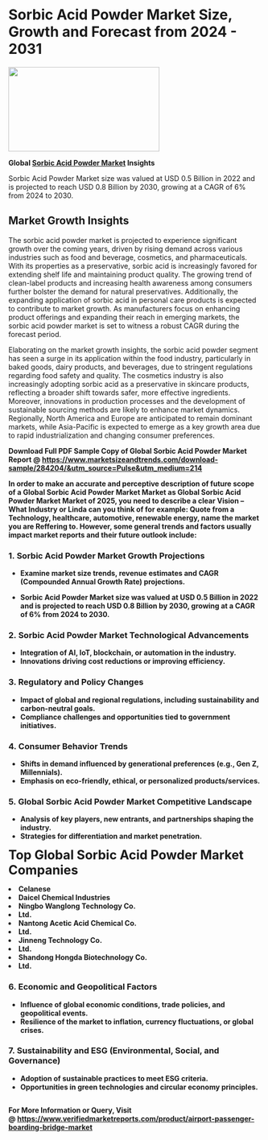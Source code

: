 <H1>Sorbic Acid Powder Market Size, Growth and Forecast from 2024 - 2031</H1><img class="aligncenter size-medium wp-image-584254" src="https://thirdeyenews.in/wp-content/uploads/2024/09/Global-Market-Research-300x168.jpeg" alt="" width="300" height="168" /><p><strong>Global&nbsp;<a href="https://www.marketsizeandtrends.com/download-sample/284204/&amp;utm_source=Pulse&amp;utm_medium=214">Sorbic Acid Powder Market</a> Insights</strong></p><p>Sorbic Acid Powder Market size was valued at USD 0.5 Billion in 2022 and is projected to reach USD 0.8 Billion by 2030, growing at a CAGR of 6% from 2024 to 2030.</p><p><h2>Market Growth Insights</h2> <p>The sorbic acid powder market is projected to experience significant growth over the coming years, driven by rising demand across various industries such as food and beverage, cosmetics, and pharmaceuticals. With its properties as a preservative, sorbic acid is increasingly favored for extending shelf life and maintaining product quality. The growing trend of clean-label products and increasing health awareness among consumers further bolster the demand for natural preservatives. Additionally, the expanding application of sorbic acid in personal care products is expected to contribute to market growth. As manufacturers focus on enhancing product offerings and expanding their reach in emerging markets, the sorbic acid powder market is set to witness a robust CAGR during the forecast period.</p> <p><strong></strong></p> <p>Elaborating on the market growth insights, the sorbic acid powder segment has seen a surge in its application within the food industry, particularly in baked goods, dairy products, and beverages, due to stringent regulations regarding food safety and quality. The cosmetics industry is also increasingly adopting sorbic acid as a preservative in skincare products, reflecting a broader shift towards safer, more effective ingredients. Moreover, innovations in production processes and the development of sustainable sourcing methods are likely to enhance market dynamics. Regionally, North America and Europe are anticipated to remain dominant markets, while Asia-Pacific is expected to emerge as a key growth area due to rapid industrialization and changing consumer preferences.</p> <p><strong></p><p><span class=""><strong>Download Full PDF Sample Copy of Global Sorbic Acid Powder Market Report</strong> @ <a href="https://www.marketsizeandtrends.com/download-sample/284204/&amp;utm_source=Pulse&amp;utm_medium=214" target="_blank">https://www.marketsizeandtrends.com/download-sample/284204/&amp;utm_source=Pulse&amp;utm_medium=214</a></span></p><p>In order to make an accurate and perceptive description of future scope of a Global&nbsp;Sorbic Acid Powder Market Market as Global&nbsp;Sorbic Acid Powder Market Market of 2025, you need to describe a clear Vision &ndash; What Industry or Linda can you think of for example: Quote from a Technology, healthcare, automotive, renewable energy, name the market you are Reffering to. However, some general trends and factors usually impact market reports and their future outlook include:</p><h3>1.&nbsp;<strong>Sorbic Acid Powder Market Growth Projections</strong></h3><ul><li>Examine market size trends, revenue estimates and CAGR (Compounded Annual Growth Rate) projections.</li><li><p>Sorbic Acid Powder Market size was valued at USD 0.5 Billion in 2022 and is projected to reach USD 0.8 Billion by 2030, growing at a CAGR of 6% from 2024 to 2030.</p></li></ul><h3>2.&nbsp;<strong>Sorbic Acid Powder Market Technological Advancements</strong></h3><ul><li>Integration of AI, IoT, blockchain, or automation in the industry.</li><li>Innovations driving cost reductions or improving efficiency.</li></ul><h3>3.&nbsp;<strong>Regulatory and Policy Changes</strong></h3><ul><li>Impact of global and regional regulations, including sustainability and carbon-neutral goals.</li><li>Compliance challenges and opportunities tied to government initiatives.</li></ul><h3>4.&nbsp;<strong>Consumer Behavior Trends</strong></h3><ul><li>Shifts in demand influenced by generational preferences (e.g., Gen Z, Millennials).</li><li>Emphasis on eco-friendly, ethical, or personalized products/services.</li></ul><h3>5.&nbsp;<strong>Global Sorbic Acid Powder Market Competitive Landscape</strong></h3><ul><li>Analysis of key players, new entrants, and partnerships shaping the industry.</li><li>Strategies for differentiation and market penetration.</li></ul><p data-pm-slice="1 1 []"><span style="color: inherit; font-family: inherit; font-size: 25px;">Top Global Sorbic Acid Powder Market Companies</span></p><div class="" data-test-id=""><p><li>Celanese</li><li> Daicel Chemical Industries</li><li> Ningbo Wanglong Technology Co.</li><li> Ltd.</li><li> Nantong Acetic Acid Chemical Co.</li><li> Ltd.</li><li> Jinneng Technology Co.</li><li> Ltd.</li><li> Shandong Hongda Biotechnology Co.</li><li> Ltd.</li></p></div><h3>6.&nbsp;<strong>Economic and Geopolitical Factors</strong></h3><ul><li>Influence of global economic conditions, trade policies, and geopolitical events.</li><li>Resilience of the market to inflation, currency fluctuations, or global crises.</li></ul><h3>7.&nbsp;<strong>Sustainability and ESG (Environmental, Social, and Governance)</strong></h3><ul><li>Adoption of sustainable practices to meet ESG criteria.</li><li>Opportunities in green technologies and circular economy principles.</li></ul><h2><strong style="font-size: 14px;">For More Information or Query, Visit @&nbsp;</strong><a style="background-color: #ffffff; font-size: 14px;" href="https://www.marketsizeandtrends.com/report/sorbic-acid-powder-market/" target="_blank">https://www.verifiedmarketreports.com/product/airport-passenger-boarding-bridge-market</a></h2>
